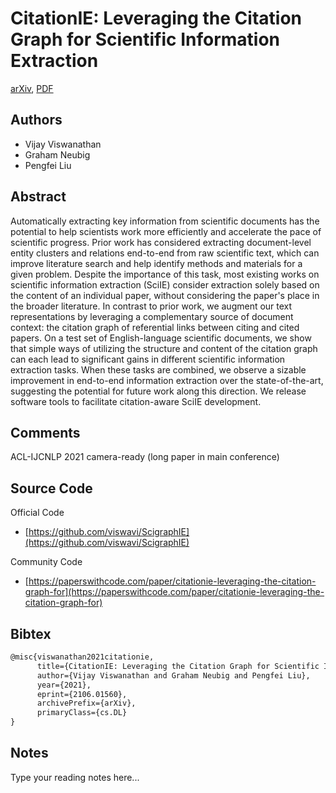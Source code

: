 
# CitationIE: Leveraging the Citation Graph for Scientific Information Extraction

[arXiv](https://arxiv.org/abs/2106.01560), [PDF](https://arxiv.org/pdf/2106.01560.pdf)

## Authors

- Vijay Viswanathan
- Graham Neubig
- Pengfei Liu

## Abstract

Automatically extracting key information from scientific documents has the potential to help scientists work more efficiently and accelerate the pace of scientific progress. Prior work has considered extracting document-level entity clusters and relations end-to-end from raw scientific text, which can improve literature search and help identify methods and materials for a given problem. Despite the importance of this task, most existing works on scientific information extraction (SciIE) consider extraction solely based on the content of an individual paper, without considering the paper's place in the broader literature. In contrast to prior work, we augment our text representations by leveraging a complementary source of document context: the citation graph of referential links between citing and cited papers. On a test set of English-language scientific documents, we show that simple ways of utilizing the structure and content of the citation graph can each lead to significant gains in different scientific information extraction tasks. When these tasks are combined, we observe a sizable improvement in end-to-end information extraction over the state-of-the-art, suggesting the potential for future work along this direction. We release software tools to facilitate citation-aware SciIE development.

## Comments

ACL-IJCNLP 2021 camera-ready (long paper in main conference)

## Source Code

Official Code

- [https://github.com/viswavi/ScigraphIE](https://github.com/viswavi/ScigraphIE)

Community Code

- [https://paperswithcode.com/paper/citationie-leveraging-the-citation-graph-for](https://paperswithcode.com/paper/citationie-leveraging-the-citation-graph-for)

## Bibtex

```tex
@misc{viswanathan2021citationie,
      title={CitationIE: Leveraging the Citation Graph for Scientific Information Extraction}, 
      author={Vijay Viswanathan and Graham Neubig and Pengfei Liu},
      year={2021},
      eprint={2106.01560},
      archivePrefix={arXiv},
      primaryClass={cs.DL}
}
```

## Notes

Type your reading notes here...

